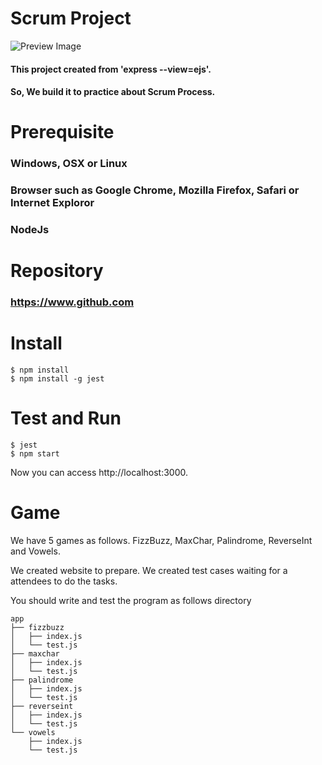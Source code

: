 # Scrum Project

![Preview Image](https://cdn-images-1.medium.com/max/1600/1*SOgNocGZavfyGINpXel_Nw.gif)

#### This project created from 'express --view=ejs'.
#### So, We build it to practice about Scrum Process.

# Prerequisite
### Windows, OSX or Linux
### Browser such as Google Chrome, Mozilla Firefox, Safari or Internet Exploror
### NodeJs

# Repository
### https://www.github.com

# Install
```
$ npm install
$ npm install -g jest
```

# Test and Run
```
$ jest
$ npm start
```

Now you can access http://localhost:3000.

# Game
We have 5 games as follows.
FizzBuzz, MaxChar, Palindrome, ReverseInt and Vowels.

We created website to prepare.
We created test cases waiting for a attendees to do the tasks.

You should write and test the program as follows directory
```
app
├── fizzbuzz
│   ├── index.js
│   └── test.js
├── maxchar
│   ├── index.js
│   └── test.js
├── palindrome
│   ├── index.js
│   └── test.js
├── reverseint
│   ├── index.js
│   └── test.js
└── vowels
    ├── index.js
    └── test.js
```
